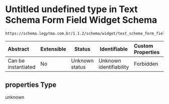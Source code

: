 # Untitled undefined type in Text Schema Form Field Widget Schema

```txt
https://schema.legytma.com.br/1.1.2/schema/widget/text_schema_form_field_widget.schema.json#/properties
```




| Abstract            | Extensible | Status         | Identifiable            | Custom Properties | Additional Properties | Access Restrictions | Defined In                                                                                                                       |
| :------------------ | ---------- | -------------- | ----------------------- | :---------------- | --------------------- | ------------------- | -------------------------------------------------------------------------------------------------------------------------------- |
| Can be instantiated | No         | Unknown status | Unknown identifiability | Forbidden         | Allowed               | none                | [text_schema_form_field_widget.schema.json\*](../schema/widget/text_schema_form_field_widget.schema.json) |

## properties Type

unknown
